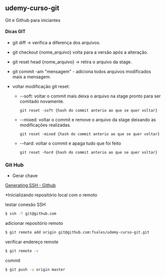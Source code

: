 ## udemy-curso-git
Git e Github para iniciantes

#### Dicas GIT
  
  - git diff -> verifica a diferença dos arquivos.

  - git checkout {nome_arquivo} volta para a versão após a alteração.

  - git reset head {nome_arquivo} -> retira o arquivo da stage.

  - git commit -am "mensagem" - adiciona todos arquivos modificados mais a mensagem.

  - voltar modificação git reset:

    - --soft: voltar o commit mais deixa o arquivo na stage pronto para ser comitado novamente.
	
      ```git reset -soft {hash do commit anterio ao que se quer voltar}```
    
    - --mixed: voltar o commit e remove o arquivo da stage deixando as modificações realizadas.
    
      ```git reset -mixed {hash do commit anterio ao que se quer voltar}```
    
    - --hard: voltar o commit e apaga tudo que foi feito
    
      ```git reset -hard {hash do commit anterio ao que se quer voltar}```


### Git Hub

* Gerar chave

[Generating SSH - Github](https://help.github.com/en/github/authenticating-to-github/generating-a-new-ssh-key-and-adding-it-to-the-ssh-agent)

*Inicializando repositório local com o remoto

testar conexão SSH 

```sh
$ ssh -T git@github.com
```
			
adicionar repositório remoto	


```sh
$ git remote add origin git@github.com:fsales/udemy-curso-git.git
```


verificar endereço remote

			
```sh
$ git remote -v
```

commit

```sh
$ git push -u origin master
```
      

